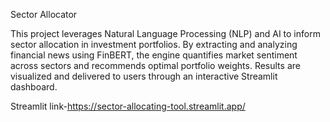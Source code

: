 Sector Allocator

This project leverages Natural Language Processing (NLP) and AI to inform sector allocation in investment portfolios. By extracting and analyzing financial news using FinBERT, the engine quantifies market sentiment across sectors and recommends optimal portfolio weights. Results are visualized and delivered to users through an interactive Streamlit dashboard.

Streamlit link-https://sector-allocating-tool.streamlit.app/
